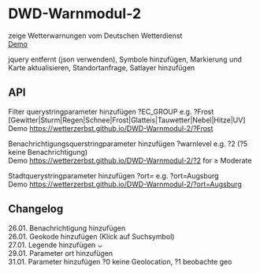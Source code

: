 # DWD-Warnmodul-2
zeige Wetterwarnungen vom Deutschen Wetterdienst    
[Demo](https://dj0001.github.io/DWD-Warnmodul-2/)

jquery entfernt (json verwenden), Symbole hinzufügen, Markierung und Karte aktualisieren, Standortanfrage, Satlayer hinzufügen    

## API

Filter querystringparameter hinzufügen ?EC_GROUP e.g. ?Frost [Gewitter|Sturm|Regen|Schnee|Frost|Glatteis|Tauwetter|Nebel|Hitze|UV]    
Demo https://wetterzerbst.github.io/DWD-Warnmodul-2/?Frost    

Benachrichtigungsquerstringparameter hinzufügen ?warnlevel e.g. ?2 (?5 keine Benachrichtigung)    
Demo https://wetterzerbst.github.io/DWD-Warnmodul-2/?2 for ≥ Moderate

Stadtquerystringparameter hinzufügen ?ort=<city> e.g. ?ort=Augsburg    
Demo https://wetterzerbst.github.io/DWD-Warnmodul-2/?ort=Augsburg    

## Changelog
26.01. Benachrichtigung hinzufügen    
26.01. Geokode hinzufügen (Klick auf Suchsymbol)    
27.01. Legende hinzufügen ⌄    
29.01. Parameter ort hinzufügen    
31.01. Parameter hinzufügen ?0 keine Geolocation, ?1 beobachte geo
